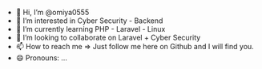 - 👋 Hi, I’m @omiya0555
- 👀 I’m interested in Cyber Security - Backend 
- 🌱 I’m currently learning PHP - Laravel - Linux
- 💞️ I’m looking to collaborate on Laravel + Cyber Security
- 📫 How to reach me => Just follow me here on Github and I will find you. 
- 😄 Pronouns: ...

<!---
omiya0555/omiya0555 is a ✨ special ✨ repository because its `README.md` (this file) appears on your GitHub profile.
You can click the Preview link to take a look at your changes.
--->
